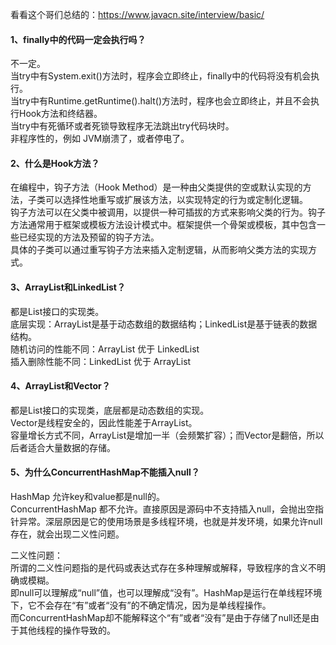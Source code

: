 看看这个哥们总结的：https://www.javacn.site/interview/basic/

#### 1、finally中的代码一定会执行吗？
不一定。<br>
当try中有System.exit()方法时，程序会立即终止，finally中的代码将没有机会执行。<br>
当try中有Runtime.getRuntime().halt()方法时，程序也会立即终止，并且不会执行Hook方法和终结器。<br>
当try中有死循环或者死锁导致程序无法跳出try代码块时。<br>
非程序性的，例如 JVM崩溃了，或者停电了。<br>

#### 2、什么是Hook方法？
在编程中，钩子方法（Hook Method）是一种由父类提供的空或默认实现的方法，子类可以选择性地重写或扩展该方法，以实现特定的行为或定制化逻辑。<br>
钩子方法可以在父类中被调用，以提供一种可插拔的方式来影响父类的行为。钩子方法通常用于框架或模板方法设计模式中。框架提供一个骨架或模板，其中包含一些已经实现的方法及预留的钩子方法。<br>
具体的子类可以通过重写钩子方法来插入定制逻辑，从而影响父类方法的实现方式。

#### 3、ArrayList和LinkedList？
都是List接口的实现类。<br>
底层实现：ArrayList是基于动态数组的数据结构；LinkedList是基于链表的数据结构。<br>
随机访问的性能不同：ArrayList 优于 LinkedList <br>
插入删除性能不同：LinkedList 优于 ArrayList <br>

#### 4、ArrayList和Vector？
都是List接口的实现类，底层都是动态数组的实现。<br>
Vector是线程安全的，因此性能差于ArrayList。<br>
容量增长方式不同，ArrayList是增加一半（会频繁扩容）；而Vector是翻倍，所以后者适合大量数据的存储。

#### 5、为什么ConcurrentHashMap不能插入null？
HashMap 允许key和value都是null的。<br>
ConcurrentHashMap 都不允许。直接原因是源码中不支持插入null，会抛出空指针异常。深层原因是它的使用场景是多线程环境，也就是并发环境，如果允许null存在，就会出现二义性问题。<br>

二义性问题：<br>
所谓的二义性问题指的是代码或表达式存在多种理解或解释，导致程序的含义不明确或模糊。<br>
即null可以理解成“null”值，也可以理解成“没有”。HashMap是运行在单线程环境下，它不会存在“有”或者“没有”的不确定情况，因为是单线程操作。<br>
而ConcurrentHashMap却不能解释这个“有”或者“没有”是由于存储了null还是由于其他线程的操作导致的。<br>


